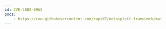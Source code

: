 ```yaml
---
id: CVE-2002-0965
pocs:
    - https://raw.githubusercontent.com/rapid7/metasploit-framework/master/modules/exploits/windows/oracle/tns_service_name.rb
---
```


